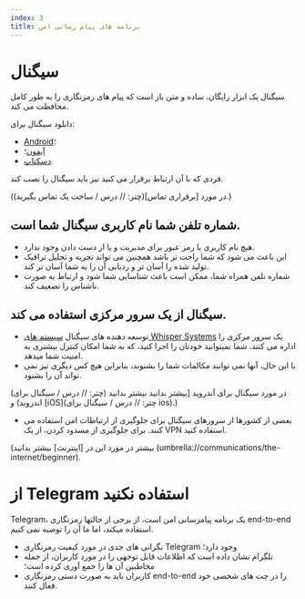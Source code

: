 ```yaml
---
index: 3
title: برنامه های پیام رسانی امن
---
```

# سیگنال

سیگنال یک ابزار رایگان، ساده و متن باز است که پیام های رمزنگاری را به طور کامل محافظت می کند.

دانلود سیگنال برای:

*   [Android](https://play.google.com/store/apps/details؟id=org.thoughtcrime.securesms)؛
*   [آیفون](https://itunes.apple.com/ie/app/signal-private-messenger/id874139669)؛
*   [دسکتاپ](https://signal.org/download/).

فردی که با آن ارتباط برقرار می کنید نیز باید سیگنال را نصب کند.

(در مورد [برقراری تماس](چتر: // درس / ساخت یک تماس بگیرید).)

## شماره تلفن شما نام کاربری سیگنال شما است.

*   هیچ نام کاربری یا رمز عبور برای مدیریت و یا از دست دادن وجود ندارد.
*   این باعث می شود که شما راحت تر باشد همچنین می تواند تجزیه و تحلیل ترافیک تولید شده را آسان تر و ردیابی آن را به شما آسان تر کند.
*   شماره تلفن همراه شما، ممکن است باعث شناسایی شما شود و ارتباط به صورت ناشناس را تضعیف کند.

## سیگنال از یک سرور مرکزی استفاده می کند.

*   توسعه دهنده های سیگنال [سیستم های Whisper Systems](https://signal.org/about/) یک سرور مرکزی را اداره می کنند. شما نمیتوانید خودتان را اجرا کنید، که به شما امکان کنترل بیشتری به امنیت شما میدهد.
*   با این حال، آنها نمی توانند مکالمات شما را بشنوند، بنابراین هیچ کس دیگری نیز نمی تواند آن را بشنود.

(در مورد سیگنال برای آندروید [بیشتر بدانید بیشتر بدانید (چتر: // درس / سیگنال برای اندروید) و [iOS](چتر: // درس / سیگنال برای ios).)

* بعضی از کشورها از سرورهای سیگنال برای جلوگیری از ارتباطات امن استفاده می کنند. برای جلوگیری از مسدود کردن، از یک VPN استفاده کنید.

(بیشتر در مورد این در [اینترنت] بیشتر بدانید (umbrella://communications/the-internet/beginner).

# از Telegram استفاده نکنید

Telegram، یک برنامه پیامرسانی امن است، از برخی از حالتها رمزنگاری end-to-end استفاده میکند، اما ما آن را توصیه نمی کنیم.

*   نگرانی های جدی در مورد کیفیت رمزنگاری Telegram وجود دارد؛
*   تلگرام نشان داده است که اطلاعات قابل توجهی را در مورد کاربران، از جمله مخاطبین آن ها را جمع آوری کرده است؛
*   کاربران باید به صورت دستی رمزنگاری end-to-end را در چت های شخصی خود فعال کنند.